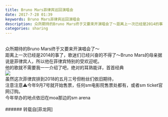 ```yaml
---
title: Bruno Mars菲律宾巡回演唱会
date: 2017-7-28 01:39
keywords: Bruno Mars菲律宾巡回演唱会
description: 众所期待的Bruno Mars终于又要来开演唱会了～距离上一次已经是2014的事了，歌迷们已经兴奋的不得了～Bruno Mars的母亲据说是菲律宾人，所以他在菲律宾特别的受欢迎呢。他的歌就不需要我一一介绍了吧，绝对的耳熟能详，首首经典虽然这次菲律宾排到2018的五月三号但粉丝们依旧期待，注意注意⚠️今年9月7号就开始售票，任何sm电影院售票处都有，或者sm ticket官网订购。今年举办的地点依旧在moa那边的sm arena
categories: sharing
---
```

<td class="t_f" id="postmessage_828132">

<br/>
众所期待的Bruno Mars终于又要来开演唱会了～<br/>
距离上一次已经是2014的事了，歌迷们已经兴奋的不得了～Bruno Mars的母亲据说是菲律宾人，所以他在菲律宾特别的受欢迎呢。<br/>
他的歌就不需要我一一介绍了吧，绝对的耳熟能详，首首经典<br/>

<img aid="595873" data-cf-modified-93844882db209fed0dcf7e38-="" file="data/attachment/forum/201707/28/013906c0nie7r91niz0eer.png.thumb.jpg" id="aimg_595873" inpost="1" onclick="" onmouseover="" src="http://www.flw.ph/data/attachment/forum/201707/28/013906c0nie7r91niz0eer.png" style="cursor:pointer" zoomfile="data/attachment/forum/201707/28/013906c0nie7r91niz0eer.png"/>


<br/>
虽然这次菲律宾排到2018的五月三号但粉丝们依旧期待，<br/>
注意注意⚠️今年9月7号就开始售票，任何sm电影院售票处都有，或者sm ticket官网订购。<br/>
今年举办的地点依旧在moa那边的sm arena<br/>
<br/>
</td>
###### 转载自[菲龙网]
